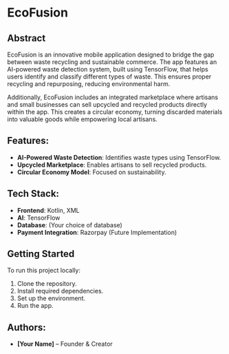 
# EcoFusion

## Abstract

EcoFusion is an innovative mobile application designed to bridge the gap between waste recycling and sustainable commerce. The app features an AI-powered waste detection system, built using TensorFlow, that helps users identify and classify different types of waste. This ensures proper recycling and repurposing, reducing environmental harm.

Additionally, EcoFusion includes an integrated marketplace where artisans and small businesses can sell upcycled and recycled products directly within the app. This creates a circular economy, turning discarded materials into valuable goods while empowering local artisans.

## Features:
- **AI-Powered Waste Detection**: Identifies waste types using TensorFlow.
- **Upcycled Marketplace**: Enables artisans to sell recycled products.
- **Circular Economy Model**: Focused on sustainability.

## Tech Stack:
- **Frontend**: Kotlin, XML
- **AI**: TensorFlow
- **Database**: (Your choice of database)
- **Payment Integration**: Razorpay (Future Implementation)

## Getting Started

To run this project locally:

1. Clone the repository.
2. Install required dependencies.
3. Set up the environment.
4. Run the app.

## Authors:
- **[Your Name]** – Founder & Creator
